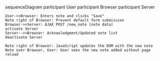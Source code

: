 sequenceDiagram
    participant User
    participant Browser
    participant Server

    User->>Browser: Enters note and clicks "Save"
    Note right of Browser: Prevent default form submission
    Browser->>Server: AJAX POST /new_note (note data)
    activate Server
    Server-->>Browser: Acknowledgment/Updated note list
    deactivate Server

    Note right of Browser: JavaScript updates the DOM with the new note
    Note over Browser, User: User sees the new note added without page reload
